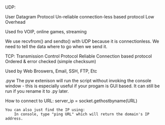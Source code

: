 UDP:

User Datagram Protocol
Un-reliable connection-less based protocol
Low Overhead

Used fro VOIP, online games, streaming

We use recvfrom() and sendto() with UDP because it is connectionless.  We need to tell the data where to go when we send it.





TCP:
Transmission Control Protocol
Reliable Connection based protocol
Ordered & error checked (simple checksum)

Used by Web Broswers, Email, SSH, FTP, Etc





.pyw
The pyw extenison will run the script without invoking the console window - this is especially useful if your progam is GUI based. It can still be run if you rename it to .py later.


How to connect to URL:
    server_ip = socket.gethostbyname(URL)

    You can also just find the IP using:
        In console, type "ping URL" which will return the domain's IP address.
